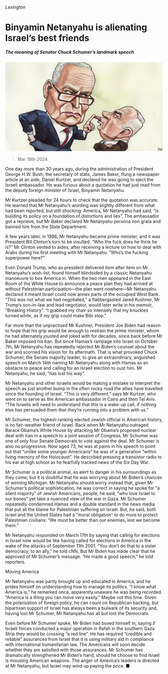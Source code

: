 ###### Lexington

# Binyamin Netanyahu is alienating Israel’s best friends 

##### The meaning of Senator Chuck Schumer’s landmark speech 

![image](images/20240323_USD000.jpg) 

> Mar 18th 2024 

One day more than 30 years ago, during the administration of President George H.W. Bush, the secretary of state, James Baker, flung a newspaper article at an aide, Daniel Kurtzer, and declared he was going to eject the Israeli ambassador. He was furious about a quotation he had just read from the deputy foreign minister of Israel, Binyamin Netanyahu. 

Mr Kurtzer pleaded for 24 hours to check that the quotation was accurate. He learned that Mr Netanyahu’s wording was slightly different from what had been reported, but still shocking: America, Mr Netanyahu had said, “is building its policy on a foundation of distortions and lies”. The ambassador got a reprieve, but Mr Baker declared Mr Netanyahu persona non grata and banned him from the State Department. 

A few years later, in 1996, Mr Netanyahu became prime minister, and it was President Bill Clinton’s turn to be insulted. “Who the fuck does he think he is?” Mr Clinton vented to aides, after receiving a lecture on how to deal with Arabs during his first meeting with Mr Netanyahu. “Who’s the fucking superpower here?”

Even Donald Trump, who as president delivered item after item on Mr Netanyahu’s wish-list, found himself blindsided by a classic Netanyahu manoeuvre to box America in. When the two men appeared in the East Room of the White House to announce a peace plan they had arrived at without Palestinian participation—the plan went nowhere—Mr Netanyahu declared it meant Israel could now annex parts of the occupied West Bank. “This was not what we had negotiated,” a flabbergasted Jared Kushner, Mr Trump’s son-in-law and lead negotiator, would later write in his memoir, “Breaking History”. “I grabbed my chair so intensely that my knuckles turned white, as if my grip could make Bibi stop.” 

Far more than the unpractised Mr Kushner, President Joe Biden had reason to hope that his grip would be enough to restrain the prime minister, whom he had alternately jousted and joked with for decades, since back before Mr Baker imposed his ban. But since Hamas’s rampage into Israel on October 7th, Mr Netanyahu has repeatedly rejected Mr Biden’s counsel about the war and scorned his vision for its aftermath. That is what provoked Chuck Schumer, the Senate majority leader, to give an extraordinary, anguished speech on March 14th naming Mr Netanyahu along with Hamas as an obstacle to peace and calling for an Israeli election to oust him. Mr Netanyahu, he said, “has lost his way”.

Mr Netanyahu and other Israelis would be making a mistake to interpret the speech as just another bump in the often rocky road the allies have travelled since the founding of Israel. “This is very different,” says Mr Kurtzer, who went on to serve as the American ambassador in Cairo and then Tel Aviv. “The Israelis will need to understand that this is a wake-up call, if nothing else has persuaded them that they’re running into a problem with us.”

Mr Schumer, the highest-ranking elected Jewish official in American history, is no fair-weather friend of Israel. Back when Mr Netanyahu outraged Barack Obama’s White House by attacking Mr Obama’s proposed nuclear deal with Iran in a speech to a joint session of Congress, Mr Schumer was one of only four Senate Democrats to vote against the deal. Mr Schumer is also no progressive. Now aged 73, he was at pains in his speech to point out that “unlike some younger Americans” he was of a generation “within living memory of the Holocaust”. He described pressing a transistor radio to his ear at high school as he fearfully tracked news of the Six Day War. 

Mr Schumer is a political animal, as alert to danger in his surroundings as they come, but it is doubtful that he was worrying about Mr Biden’s chances of winning Michigan. Mr Netanyahu should worry instead that, given Mr Schumer’s political sophistication, he was correct in saying he spoke for “a silent majority” of Jewish Americans, people, he said, “who love Israel to our bones” yet take a nuanced view of the war in Gaza. Mr Schumer repeatedly condemned Hamas and a double standard in the news media that put all the blame for Palestinian suffering on Israel. But, he said, both Israel and the United States had a “moral obligation” to do more to protect Palestinian civilians: “We must be better than our enemies, lest we become them.” 

Mr Netanyahu responded on March 17th by saying that calling for elections in Israel now would be like having called for elections in America in the wake of the attacks of September 11th 2001. “You don’t do that to a sister democracy, to an ally,” he told cNN. But Mr Biden has made clear that he approved of Mr Schumer’s message. “He made a good speech,” he told reporters. 

Moving America

Mr Netanyahu was partly brought up and educated in America, and he prides himself on understanding how to manage its politics. “I know what America is,” he remarked once, apparently unaware he was being recorded. “America is a thing you can move very easily.” Maybe not this time. Given the polarisation of foreign policy, he can count on Republican backing, but bipartisan support of Israel has always been a bulwark of its security and, having lost Mr Schumer, Mr Netanyahu has all but lost the Democrats. 

Even before Mr Schumer spoke, Mr Biden had boxed himself in, saying if Israeli forces conducted a major operation in Rafah in the southern Gaza Strip they would be crossing “a red line”. He has required “credible and reliable” assurances from Israel that it is using military aid in compliance with international humanitarian law. The Americans will soon decide whether they are satisfied with those assurances. Mr Schumer has dramatically strengthened Mr Biden’s hand, should he choose to find Israel is misusing American weapons. The anger of America’s leaders is directed at Mr Netanyahu, but Israel may wind up paying the price. ■






